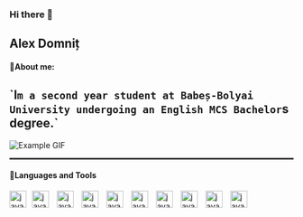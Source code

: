 ### Hi there 👋

<!--
**AlexD2003/AlexD2003** is a ✨ _special_ ✨ repository because its `README.md` (this file) appears on your GitHub profile.

Here are some ideas to get you started:

- 🔭 I’m currently working on ...
- 🌱 I’m currently learning ...
- 👯 I’m looking to collaborate on ...
- 🤔 I’m looking for help with ...
- 💬 Ask me about ...
- 📫 How to reach me: ...
- 😄 Pronouns: ...
- ⚡ Fun fact: ...
-->

## Alex Domniț
#### 💬About me:
\`I`m a second year student at Babeș-Bolyai University undergoing an English MCS Bachelor`s degree.\`
----------------------------------------------------------------------------------------
![Example GIF](https://images-wixmp-ed30a86b8c4ca887773594c2.wixmp.com/f/dc2795bb-0b37-47d9-a89c-3e2c770b9387/da0y27g-df087363-d69c-4adb-9bfe-5cb178e18783.gif?token=eyJ0eXAiOiJKV1QiLCJhbGciOiJIUzI1NiJ9.eyJzdWIiOiJ1cm46YXBwOjdlMGQxODg5ODIyNjQzNzNhNWYwZDQxNWVhMGQyNmUwIiwiaXNzIjoidXJuOmFwcDo3ZTBkMTg4OTgyMjY0MzczYTVmMGQ0MTVlYTBkMjZlMCIsIm9iaiI6W1t7InBhdGgiOiJcL2ZcL2RjMjc5NWJiLTBiMzctNDdkOS1hODljLTNlMmM3NzBiOTM4N1wvZGEweTI3Zy1kZjA4NzM2My1kNjljLTRhZGItOWJmZS01Y2IxNzhlMTg3ODMuZ2lmIn1dXSwiYXVkIjpbInVybjpzZXJ2aWNlOmZpbGUuZG93bmxvYWQiXX0.RZC5n3WYy9J7Zi_W3T_R_-uUeAqDJDaJJtxKyAu9JZo)
<hr style="height:3px;border:none;color:#333;background-color:#333;">

#### 🧰Languages and Tools
<img allign="left" alt="java" width="30px" style="padding-right:10px;" src="https://cdn.jsdelivr.net/gh/devicons/devicon/icons/java/java-original.svg" /><img allign="left" alt="java" width="30px" style="padding-right:10px;" src="https://cdn.jsdelivr.net/gh/devicons/devicon/icons/cplusplus/cplusplus-line.svg" />
<img allign="left" alt="java" width="30px" style="padding-right:10px;" src="https://cdn.jsdelivr.net/gh/devicons/devicon/icons/python/python-original.svg" />
<img allign="left" alt="java" width="30px" style="padding-right:10px;" src="https://cdn.jsdelivr.net/gh/devicons/devicon/icons/angularjs/angularjs-plain.svg" />
<img allign="left" alt="java" width="30px" style="padding-right:10px;" src="https://cdn.jsdelivr.net/gh/devicons/devicon/icons/csharp/csharp-line.svg" />
<img allign="left" alt="java" width="30px" style="padding-right:10px;" src="https://cdn.jsdelivr.net/gh/devicons/devicon/icons/mysql/mysql-original.svg" />
<img allign="left" alt="java" width="30px" style="padding-right:10px;" src="https://cdn.jsdelivr.net/gh/devicons/devicon/icons/typescript/typescript-original.svg" />
<img allign="left" alt="java" width="30px" style="padding-right:10px;" src="https://cdn.jsdelivr.net/gh/devicons/devicon/icons/c/c-original.svg" />
<img allign="left" alt="java" width="30px" style="padding-right:10px;" src="https://cdn.jsdelivr.net/gh/devicons/devicon/icons/html5/html5-plain.svg" />
<img allign="left" alt="java" width="30px" style="padding-right:10px;" src="https://cdn.jsdelivr.net/gh/devicons/devicon/icons/css3/css3-plain.svg" />
          
